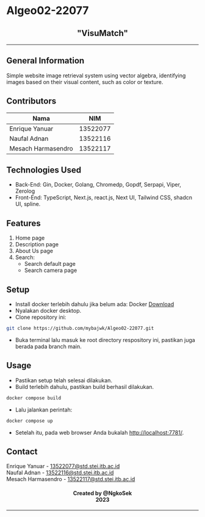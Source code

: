 # Algeo02-22077
<h2 align="center">
"VisuMatch"<br/>
</h2>
<hr>

<a name="general-information"></a>

## General Information
Simple website image retrieval system using vector algebra, 
identifying images based on their visual content, such as color or texture.

<a name="contributors"></a>

## Contributors

| Nama                  | NIM      |
| --------------------- | -------- |
| Enrique Yanuar        | 13522077 |
| Naufal Adnan          | 13522116 |
| Mesach Harmasendro    | 13522117 |

<a name="technologies-used"></a>

## Technologies Used
- Back-End:
Gin, Docker, Golang, Chromedp, Gopdf, Serpapi, Viper, Zerolog
- Front-End:
TypeScript, Next.js, react.js, Next UI, Tailwind CSS, shadcn UI, spline.

<a name="features"></a>

## Features
1. Home page 
2. Description page
3. About Us page
4. Search:
    - Search default page 
    - Search camera page

<a name="setup"></a>

## Setup
- Install docker terlebih dahulu jika belum ada:
Docker [Download](https://www.docker.com/products/docker-desktop/)
- Nyalakan docker desktop.
- Clone repository ini:
```bash
git clone https://github.com/mybajwk/Algeo02-22077.git
```
- Buka terminal lalu masuk ke root directory respository ini, pastikan juga berada pada branch main.

<a name="usage"></a>

## Usage
- Pastikan setup telah selesai dilakukan.
- Build terlebih dahulu, pastikan build berhasil dilakukan.
```bash
docker compose build
```
- Lalu jalankan perintah:
```bash
docker compose up
```
- Setelah itu, pada web browser Anda bukalah [http://localhost:7781/](http://localhost:7781/).

<a name="contact"></a>

## Contact
Enrique Yanuar - 13522077@std.stei.itb.ac.id <br>
Naufal Adnan - 13522116@std.stei.itb.ac.id <br>
Mesach Harmasendro - 13522117@std.stei.itb.ac.id

<h4 align="center">
  Created by @NgkoSek<br/>
  2023
</h4>
<hr>
